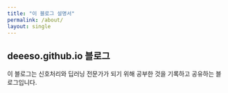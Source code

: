 ```yaml
---
title: "이 블로그 설명서"
permalink: /about/
layout: single
---
```


## deeeso.github.io 블로그

이 블로그는 신호처리와 딥러닝 전문가가 되기 위해 공부한 것을 기록하고 공유하는 블로그입니다.
